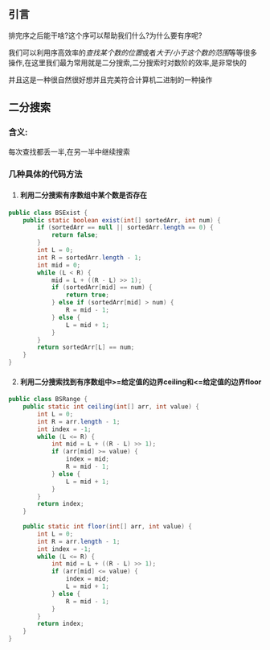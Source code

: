 ## 引言

排完序之后能干啥?这个序可以帮助我们什么?为什么要有序呢?

我们可以利用序高效率的*查找某个数的位置*或者*大于/小于这个数的范围*等等很多操作,在这里我们最为常用就是二分搜索,二分搜索时对数阶的效率,是非常快的

并且这是一种很自然很好想并且完美符合计算机二进制的一种操作

## 二分搜索

### 含义:

每次查找都丢一半,在另一半中继续搜索

### 几种具体的代码方法

1. #### 利用二分搜索有序数组中某个数是否存在

```Java
public class BSExist {
    public static boolean exist(int[] sortedArr, int num) {
        if (sortedArr == null || sortedArr.length == 0) {
            return false;
        }
        int L = 0;
        int R = sortedArr.length - 1;
        int mid = 0;
        while (L < R) { 
            mid = L + ((R - L) >> 1);
            if (sortedArr[mid] == num) {
                return true;
            } else if (sortedArr[mid] > num) {
                R = mid - 1;
            } else {
                L = mid + 1;
            }
        }
        return sortedArr[L] == num;
    }
}
```

2. #### 利用二分搜索找到有序数组中>=给定值的边界ceiling和<=给定值的边界floor

```Java
public class BSRange {
    public static int ceiling(int[] arr, int value) {
        int L = 0;
        int R = arr.length - 1;
        int index = -1;
        while (L <= R) {
            int mid = L + ((R - L) >> 1);
            if (arr[mid] >= value) {
                index = mid;
                R = mid - 1;
            } else {
                L = mid + 1;
            }
        }
        return index;
    }
    
    public static int floor(int[] arr, int value) {
        int L = 0;
        int R = arr.length - 1;
        int index = -1; 
        while (L <= R) {
            int mid = L + ((R - L) >> 1);
            if (arr[mid] <= value) {
                index = mid;
                L = mid + 1;
            } else {
                R = mid - 1;
            }
        }
        return index;
    }
}
```


